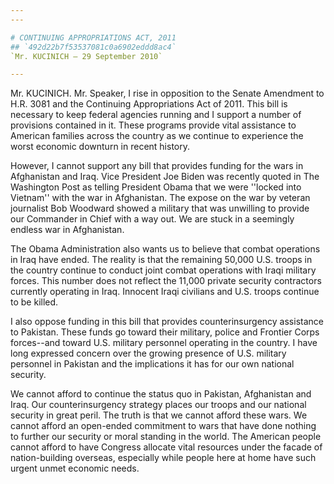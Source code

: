 ```yaml
---
---

# CONTINUING APPROPRIATIONS ACT, 2011
## `492d22b7f53537081c0a6902eddd8ac4`
`Mr. KUCINICH — 29 September 2010`

---
```



Mr. KUCINICH. Mr. Speaker, I rise in opposition to the Senate 
Amendment to H.R. 3081 and the Continuing Appropriations Act of 2011. 
This bill is necessary to keep federal agencies running and I support a 
number of provisions contained in it. These programs provide vital 
assistance to American families across the country as we continue to 
experience the worst economic downturn in recent history.

However, I cannot support any bill that provides funding for the wars 
in Afghanistan and Iraq. Vice President Joe Biden was recently quoted 
in The Washington Post as telling President Obama that we were ''locked 
into Vietnam'' with the war in Afghanistan. The expose on the war by 
veteran journalist Bob Woodward showed a military that was unwilling to 
provide our Commander in Chief with a way out. We are stuck in a 
seemingly endless war in Afghanistan.

The Obama Administration also wants us to believe that combat 
operations in Iraq have ended. The reality is that the remaining 50,000 
U.S. troops in the country continue to conduct joint combat operations 
with Iraqi military forces. This number does not reflect the 11,000 
private security contractors currently operating in Iraq. Innocent 
Iraqi civilians and U.S. troops continue to be killed.

I also oppose funding in this bill that provides counterinsurgency 
assistance to Pakistan. These funds go toward their military, police 
and Frontier Corps forces--and toward U.S. military personnel operating 
in the country. I have long expressed concern over the growing presence 
of U.S. military personnel in Pakistan and the implications it has for 
our own national security.

We cannot afford to continue the status quo in Pakistan, Afghanistan 
and Iraq. Our counterinsurgency strategy places our troops and our 
national security in great peril. The truth is that we cannot afford 
these wars. We cannot afford an open-ended commitment to wars that have 
done nothing to further our security or moral standing in the world. 
The American people cannot afford to have Congress allocate vital 
resources under the facade of nation-building overseas, especially 
while people here at home have such urgent unmet economic needs.